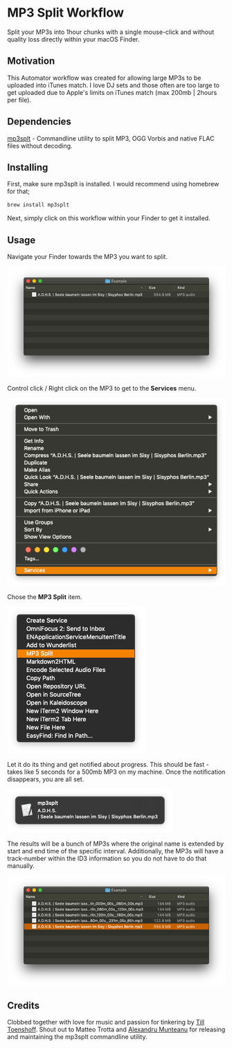# MP3 Split Workflow

Split your MP3s into 1hour chunks with a single mouse-click and without quality loss directly within your macOS Finder.


## Motivation

This Automator workflow was created for allowing large MP3s to be uploaded into iTunes match. I love DJ sets and those often are too large to get uploaded due to Apple's limits on iTunes match (max 200mb | 2hours per file).


## Dependencies

[mp3splt](http://mp3splt.sourceforge.net/mp3splt_page/home.php) - Commandline utility to split MP3, OGG Vorbis and native FLAC files without decoding.


## Installing

First, make sure mp3splt is installed. I would recommend using homebrew for that;

```bash
brew install mp3splt
```

Next, simply click on this workflow within your Finder to get it installed.


## Usage

Navigate your Finder towards the MP3 you want to split.

![MP3 in Finder](images/start.png)

Control click / Right click on the MP3 to get to the **Services** menu.

![Services](images/rightclick.png)

Chose the **MP3 Split** item.

![MP3 Split](images/splitservice.png)

Let it do its thing and get notified about progress. This should be fast - takes like 5 seconds for a 500mb MP3 on my machine. Once the notification disappears, you are all set.

![Progress notification](images/notification.png)

The results will be a bunch of MP3s where the original name is extended by start and end time of the specific interval. Additionally, the MP3s will have a track-number within the ID3 information so you do not have to do that manually.

![Results](images/results.png)


## Credits

Clobbed together with love for music and passion for tinkering by [Till Toenshoff](https://twitter.com/ttoenshoff).
Shout out to Matteo Trotta and [Alexandru Munteanu](m@ioalex.net) for releasing and maintaining the mp3splt commandline utility.
